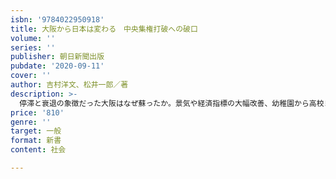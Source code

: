 ```yaml
---
isbn: '9784022950918'
title: 大阪から日本は変わる　中央集権打破への破口
volume: ''
series: ''
publisher: 朝日新聞出版
pubdate: '2020-09-11'
cover: ''
author: 吉村洋文、松井一郎／著
description: >-
  停滞と衰退の象徴だった大阪はなぜ蘇ったか。景気や経済指標の大幅改善、幼稚園から高校までの教育無償化、地下鉄民営化などの改革はいかに実現したか。「大阪モデル」をはじめ、新型コロナで国に先行して実効性ある施策を打てた理由は。10年余の改革を総括する。
price: '810'
genre: ''
target: 一般
format: 新書
content: 社会

---
```

